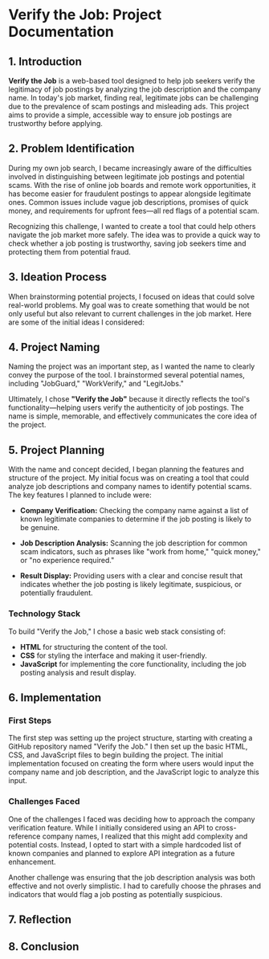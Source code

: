 # Verify the Job: Project Documentation

## 1. Introduction
**Verify the Job** is a web-based tool designed to help job seekers verify the legitimacy of job postings by analyzing the job description and the company name. In today's job market, finding real, legitimate jobs can be challenging due to the prevalence of scam postings and misleading ads. This project aims to provide a simple, accessible way to ensure job postings are trustworthy before applying.

## 2. Problem Identification
During my own job search, I became increasingly aware of the difficulties involved in distinguishing between legitimate job postings and potential scams. With the rise of online job boards and remote work opportunities, it has become easier for fraudulent postings to appear alongside legitimate ones. Common issues include vague job descriptions, promises of quick money, and requirements for upfront fees—all red flags of a potential scam.

Recognizing this challenge, I wanted to create a tool that could help others navigate the job market more safely. The idea was to provide a quick way to check whether a job posting is trustworthy, saving job seekers time and protecting them from potential fraud.

## 3. Ideation Process
When brainstorming potential projects, I focused on ideas that could solve real-world problems. My goal was to create something that would be not only useful but also relevant to current challenges in the job market. Here are some of the initial ideas I considered:
<!--
- **Job Aggregator with Filters:** A platform that aggregates job listings from various sources and filters them based on user preferences like remote work, salary range, and job type.
  
- **Skill Assessment Tool:** A tool that helps job seekers identify gaps in their skills based on job market demands and provides resources to close those gaps.

- **Networking Platform for Referrals:** A service that connects job seekers with professionals in their industry who could provide referrals for job opportunities.

### Choosing the Project
After evaluating the potential impact and feasibility of these ideas, I decided to focus on the job posting verifier concept. The reason for this choice was twofold:

1. **Relevance:** With so many job seekers facing difficulties in finding legitimate jobs, this tool could offer immediate value. It addresses a common problem that affects a wide audience.

2. **Feasibility:** The project could be implemented using straightforward web technologies like HTML, CSS, and JavaScript, making it a practical choice for my skill set and the timeframe I had in mind.
-->
## 4. Project Naming
Naming the project was an important step, as I wanted the name to clearly convey the purpose of the tool. I brainstormed several potential names, including "JobGuard," "WorkVerify," and "LegitJobs." 

Ultimately, I chose **"Verify the Job"** because it directly reflects the tool's functionality—helping users verify the authenticity of job postings. The name is simple, memorable, and effectively communicates the core idea of the project.

## 5. Project Planning
With the name and concept decided, I began planning the features and structure of the project. My initial focus was on creating a tool that could analyze job descriptions and company names to identify potential scams. The key features I planned to include were:

- **Company Verification:** Checking the company name against a list of known legitimate companies to determine if the job posting is likely to be genuine.

- **Job Description Analysis:** Scanning the job description for common scam indicators, such as phrases like "work from home," "quick money," or "no experience required."

- **Result Display:** Providing users with a clear and concise result that indicates whether the job posting is likely legitimate, suspicious, or potentially fraudulent.

### Technology Stack
To build "Verify the Job," I chose a basic web stack consisting of:
- **HTML** for structuring the content of the tool.
- **CSS** for styling the interface and making it user-friendly.
- **JavaScript** for implementing the core functionality, including the job posting analysis and result display.

## 6. Implementation
### First Steps
The first step was setting up the project structure, starting with creating a GitHub repository named "Verify the Job." I then set up the basic HTML, CSS, and JavaScript files to begin building the project. The initial implementation focused on creating the form where users would input the company name and job description, and the JavaScript logic to analyze this input.

### Challenges Faced
One of the challenges I faced was deciding how to approach the company verification feature. While I initially considered using an API to cross-reference company names, I realized that this might add complexity and potential costs. Instead, I opted to start with a simple hardcoded list of known companies and planned to explore API integration as a future enhancement.

Another challenge was ensuring that the job description analysis was both effective and not overly simplistic. I had to carefully choose the phrases and indicators that would flag a job posting as potentially suspicious.

## 7. Reflection


## 8. Conclusion
